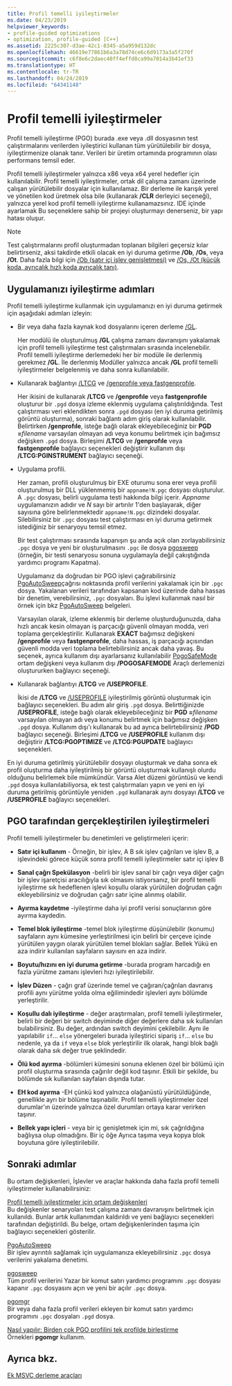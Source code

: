 ```yaml
---
title: Profil temelli iyileştirmeler
ms.date: 04/23/2019
helpviewer_keywords:
- profile-guided optimizations
- optimization, profile-guided [C++]
ms.assetid: 2225c307-d3ae-42c1-8345-a5a959d132dc
ms.openlocfilehash: 46619e77861b6a3a78d74ce6c6d9173a3a5f270f
ms.sourcegitcommit: c6f8e6c2daec40ff4effd8ca99a7014a3b41ef33
ms.translationtype: HT
ms.contentlocale: tr-TR
ms.lasthandoff: 04/24/2019
ms.locfileid: "64341148"
---
```

# <a name="profile-guided-optimizations"></a>Profil temelli iyileştirmeler

Profil temelli iyileştirme (PGO) burada .exe veya .dll dosyasının test çalıştırmalarını verilerden iyileştirici kullanan tüm yürütülebilir bir dosya, iyileştirmenize olanak tanır. Verileri bir üretim ortamında programının olası performans temsil eder.

Profil temelli iyileştirmeler yalnızca x86 veya x64 yerel hedefler için kullanılabilir. Profil temelli iyileştirmeler, ortak dil çalışma zamanı üzerinde çalışan yürütülebilir dosyalar için kullanılamaz. Bir derleme ile karışık yerel ve yönetilen kod üretmek olsa bile (kullanarak **/CLR** derleyici seçeneği), yalnızca yerel kod profil temelli iyileştirme kullanamazsınız. IDE içinde ayarlamak Bu seçeneklere sahip bir projeyi oluşturmayı denerseniz, bir yapı hatası oluşur.

> [!NOTE]
> Test çalıştırmalarını profil oluşturmadan toplanan bilgileri geçersiz kılar belirtirseniz, aksi takdirde etkili olacak en iyi duruma getirme **/Ob**, **/Os**, veya **/Ot**. Daha fazla bilgi için [/Ob (satır içi işlev genişletmesi)](reference/ob-inline-function-expansion.md) ve [/Os, /Ot (küçük koda, ayrıcalık hızlı koda ayrıcalık tanı)](reference/os-ot-favor-small-code-favor-fast-code.md).

## <a name="steps-to-optimize-your-app"></a>Uygulamanızı iyileştirme adımları

Profil temelli iyileştirme kullanmak için uygulamanızı en iyi duruma getirmek için aşağıdaki adımları izleyin:

- Bir veya daha fazla kaynak kod dosyalarını içeren derleme [/GL](reference/gl-whole-program-optimization.md).

   Her modülü ile oluşturulmuş **/GL** çalışma zamanı davranışını yakalamak için profil temelli iyileştirme test çalıştırmaları sırasında incelenebilir. Profil temelli iyileştirme derlemedeki her bir modüle ile derlenmiş gerekmez **/GL**. İle derlenmiş Modüller yalnızca ancak **/GL** profil temelli iyileştirmeler belgelenmiş ve daha sonra kullanılabilir.

- Kullanarak bağlantıyı [/LTCG](reference/ltcg-link-time-code-generation.md) ve [/genprofıle veya fastgenprofıle](reference/genprofile-fastgenprofile-generate-profiling-instrumented-build.md).

   Her ikisini de kullanarak **/LTCG** ve **/genprofıle** veya **fastgenprofıle** oluşturur bir `.pgd` dosya izleme eklenmiş uygulama çalıştırıldığında. Test çalıştırması veri eklendikten sonra `.pgd` dosyası (en iyi duruma getirilmiş görüntü oluşturma), sonraki bağlantı adım giriş olarak kullanılabilir. Belirtirken **/genprofıle**, isteğe bağlı olarak ekleyebileceğiniz bir **PGD =**_filename_ varsayılan olmayan adı veya konumu belirtmek için bağımsız değişken `.pgd` dosya. Birleşimi **/LTCG** ve **/genprofıle** veya **fastgenprofıle** bağlayıcı seçenekleri değiştirir kullanım dışı **/LTCG:PGINSTRUMENT** bağlayıcı seçeneği.

- Uygulama profili.

   Her zaman, profili oluşturulmuş bir EXE oturumu sona erer veya profili oluşturulmuş bir DLL yüklenmemiş bir `appname!N.pgc` dosyası oluşturulur. A `.pgc` dosyası, belirli uygulama testi hakkında bilgi içerir. *Appname* uygulamanızın adıdır ve *N* sayı bir artırılır 1'den başlayarak, diğer sayısına göre belirlenmektedir `appname!N.pgc` dizindeki dosyalar. Silebilirsiniz bir `.pgc` dosyası test çalıştırması en iyi duruma getirmek istediğiniz bir senaryoyu temsil etmez.

   Bir test çalıştırması sırasında kapanışın şu anda açık olan zorlayabilirsiniz `.pgc` dosya ve yeni bir oluşturulmasını `.pgc` ile dosya [pgosweep](pgosweep.md) (örneğin, bir testi senaryosu sonuna uygulamayla değil çakıştığında yardımcı programı Kapatma).

   Uygulamanız da doğrudan bir PGO işlevi çağırabilirsiniz [PgoAutoSweep](pgoautosweep.md)çağrısı noktasında profil verilerini yakalamak için bir `.pgc` dosya. Yakalanan verileri tarafından kapsanan kod üzerinde daha hassas bir denetim, verebilirsiniz, `.pgc` dosyaları. Bu işlevi kullanmak nasıl bir örnek için bkz [PgoAutoSweep](pgoautosweep.md) belgeleri.

   Varsayılan olarak, izleme eklenmiş bir derleme oluşturduğunuzda, daha hızlı ancak kesin olmayan iş parçacığı güvenli olmayan modda, veri toplama gerçekleştirilir. Kullanarak **EXACT** bağımsız değişkeni **/genprofıle** veya **fastgenprofıle**, daha hassas, iş parçacığı açısından güvenli modda veri toplama belirtebilirsiniz ancak daha yavaş. Bu seçenek, ayrıca kullanım dışı ayarlarsanız kullanılabilir [PogoSafeMode](environment-variables-for-profile-guided-optimizations.md#pogosafemode) ortam değişkeni veya kullanım dışı **/POGOSAFEMODE** Araçlı derlemenizi oluştururken bağlayıcı seçeneği.

- Kullanarak bağlantıyı **/LTCG** ve **/USEPROFILE**.

   İkisi de **/LTCG** ve [/USEPROFILE](reference/useprofile.md) iyileştirilmiş görüntü oluşturmak için bağlayıcı seçenekleri. Bu adım alır giriş `.pgd` dosya. Belirttiğinizde **/USEPROFILE**, isteğe bağlı olarak ekleyebileceğiniz bir **PGD =**_filename_ varsayılan olmayan adı veya konumu belirtmek için bağımsız değişken `.pgd` dosya. Kullanım dışı'ı kullanarak bu ad ayrıca belirtebilirsiniz **/PGD** bağlayıcı seçeneği. Birleşimi **/LTCG** ve **/USEPROFILE** kullanım dışı değiştirir **/LTCG:PGOPTIMIZE** ve **/LTCG:PGUPDATE** bağlayıcı seçenekleri.

En iyi duruma getirilmiş yürütülebilir dosyayı oluşturmak ve daha sonra ek profil oluşturma daha iyileştirilmiş bir görüntü oluşturmak kullanışlı olurdu olduğunu belirlemek bile mümkündür. Varsa Alet düzeni görüntüsü ve kendi `.pgd` dosya kullanılabiliyorsa, ek test çalıştırmaları yapın ve yeni en iyi duruma getirilmiş görüntüyle yeniden `.pgd` kullanarak aynı dosyayı **/LTCG** ve **/USEPROFILE** bağlayıcı seçenekleri.

## <a name="optimizations-performed-by-pgo"></a>PGO tarafından gerçekleştirilen iyileştirmeleri

Profil temelli iyileştirmeler bu denetimleri ve geliştirmeleri içerir:

- **Satır içi kullanım** - Örneğin, bir işlev, A B sık işlev çağrıları ve işlev B, a işlevindeki görece küçük sonra profil temelli iyileştirmeler satır içi işlev B

- **Sanal çağrı Spekülasyon** -belirli bir işlev sanal bir çağrı veya diğer çağrı bir işlev işaretçisi aracılığıyla sık olmasını istiyorsanız, bir profil temelli iyileştirme sık hedeflenen işlevi koşullu olarak yürütülen doğrudan çağrı ekleyebilirsiniz ve doğrudan çağrı satır içine alınmış olabilir.

- **Ayırma kaydetme** -iyileştirme daha iyi profil verisi sonuçlarının göre ayırma kaydedin.

- **Temel blok iyileştirme** -temel blok iyileştirme düşünülebilir (konumu) sayfaların aynı kümesine yerleştirilmesi için belirli bir çerçeve içinde yürütülen yaygın olarak yürütülen temel blokları sağlar. Bellek Yükü en aza indirir kullanılan sayfaların sayısını en aza indirir.

- **Boyutu/hızını en iyi duruma getirme** -burada program harcadığı en fazla yürütme zamanı işlevleri hızı iyileştirilebilir.

- **İşlev Düzen** - çağrı graf üzerinde temel ve çağıran/çağrılan davranış profili aynı yürütme yolda olma eğilimindedir işlevleri aynı bölümde yerleştirilir.

- **Koşullu dalı iyileştirme** - değer araştırmaları, profil temelli iyileştirmeler, belirli bir değeri bir switch deyiminde diğer değerlere daha sık kullanılan bulabilirsiniz.  Bu değer, ardından switch deyimini çekilebilir.  Aynı ile yapılabilir `if`... `else` yönergeleri burada iyileştirici sipariş `if`... `else` bu nedenle, ya da `if` veya `else` blok yerleştirilir ilk olarak, hangi blok bağlı olarak daha sık değer true şeklindedir.

- **Ölü kod ayırma** -bölümleri kümesini sonuna eklenen özel bir bölümü için profil oluşturma sırasında çağırılır değil kod taşınır. Etkili bir şekilde, bu bölümde sık kullanılan sayfaları dışında tutar.

- **EH kod ayırma** -EH çünkü kod yalnızca olağanüstü yürütüldüğünde, genellikle ayrı bir bölüme taşınabilir. Profil temelli iyileştirmeler özel durumlar'ın üzerinde yalnızca özel durumları ortaya karar verirken taşınır.

- **Bellek yapı içleri** - veya bir iç genişletmek için mi, sık çağrıldığına bağlıysa olup olmadığını. Bir iç öğe Ayrıca taşıma veya kopya blok boyutuna göre iyileştirilebilir.

## <a name="next-steps"></a>Sonraki adımlar

Bu ortam değişkenleri, İşlevler ve araçlar hakkında daha fazla profil temelli iyileştirmeler kullanabilirsiniz:

[Profil temelli iyileştirmeler için ortam değişkenleri](environment-variables-for-profile-guided-optimizations.md)<br/>
Bu değişkenler senaryoları test çalışma zamanı davranışını belirtmek için kullanıldı. Bunlar artık kullanımdan kaldırıldı ve yeni bağlayıcı seçenekleri tarafından değiştirildi. Bu belge, ortam değişkenlerinden taşıma için bağlayıcı seçenekleri gösterilir.

[PgoAutoSweep](pgoautosweep.md)<br/>
Bir işlev ayrıntılı sağlamak için uygulamanıza ekleyebilirsiniz `.pgc` dosya verilerini yakalama denetimi.

[pgosweep](pgosweep.md)<br/>
Tüm profil verilerini Yazar bir komut satırı yardımcı programını `.pgc` dosyası kapanır `.pgc` dosyasını açın ve yeni bir açılır `.pgc` dosya.

[pgomgr](pgomgr.md)<br/>
Bir veya daha fazla profil verileri ekleyen bir komut satırı yardımcı programını `.pgc` dosyaları `.pgd` dosya.

[Nasıl yapılır: Birden çok PGO profilini tek profilde birleştirme](how-to-merge-multiple-pgo-profiles-into-a-single-profile.md)<br/>
Örnekleri **pgomgr** kullanım.

## <a name="see-also"></a>Ayrıca bkz.

[Ek MSVC derleme araçları](reference/c-cpp-build-tools.md)
